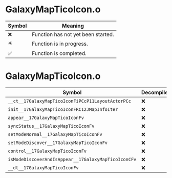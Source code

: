 # GalaxyMapTicoIcon.o
| Symbol | Meaning 
| ------------- | ------------- 
| :x: | Function has not yet been started. 
| :eight_pointed_black_star: | Function is in progress. 
| :white_check_mark: | Function is completed. 


# GalaxyMapTicoIcon.o
| Symbol | Decompiled? |
| ------------- | ------------- |
| `__ct__17GalaxyMapTicoIconFiPCcP11LayoutActorPCc` | :x: |
| `init__17GalaxyMapTicoIconFRC12JMapInfoIter` | :x: |
| `appear__17GalaxyMapTicoIconFv` | :x: |
| `syncStatus__17GalaxyMapTicoIconFv` | :x: |
| `setModeNormal__17GalaxyMapTicoIconFv` | :x: |
| `setModeDiscover__17GalaxyMapTicoIconFv` | :x: |
| `control__17GalaxyMapTicoIconFv` | :x: |
| `isModeDiscoverAndIsAppear__17GalaxyMapTicoIconCFv` | :x: |
| `__dt__17GalaxyMapTicoIconFv` | :x: |
